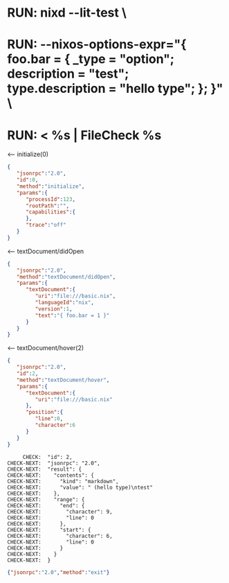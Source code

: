 # RUN: nixd --lit-test \
# RUN: --nixos-options-expr="{ foo.bar = { _type = \"option\";  description = \"test\"; type.description = \"hello type\"; }; }" \
# RUN: < %s | FileCheck %s


<-- initialize(0)

```json
{
   "jsonrpc":"2.0",
   "id":0,
   "method":"initialize",
   "params":{
      "processId":123,
      "rootPath":"",
      "capabilities":{
      },
      "trace":"off"
   }
}
```


<-- textDocument/didOpen

```json
{
   "jsonrpc":"2.0",
   "method":"textDocument/didOpen",
   "params":{
      "textDocument":{
         "uri":"file:///basic.nix",
         "languageId":"nix",
         "version":1,
         "text":"{ foo.bar = 1 }"
      }
   }
}
```

<-- textDocument/hover(2)


```json
{
   "jsonrpc":"2.0",
   "id":2,
   "method":"textDocument/hover",
   "params":{
      "textDocument":{
         "uri":"file:///basic.nix"
      },
      "position":{
         "line":0,
         "character":6
      }
   }
}
```

```
     CHECK:  "id": 2,
CHECK-NEXT:  "jsonrpc": "2.0",
CHECK-NEXT:  "result": {
CHECK-NEXT:    "contents": {
CHECK-NEXT:      "kind": "markdown",
CHECK-NEXT:      "value": " (hello type)\ntest"
CHECK-NEXT:    },
CHECK-NEXT:    "range": {
CHECK-NEXT:      "end": {
CHECK-NEXT:        "character": 9,
CHECK-NEXT:        "line": 0
CHECK-NEXT:      },
CHECK-NEXT:      "start": {
CHECK-NEXT:        "character": 6,
CHECK-NEXT:        "line": 0
CHECK-NEXT:      }
CHECK-NEXT:    }
CHECK-NEXT:  }
```

```json
{"jsonrpc":"2.0","method":"exit"}
```
